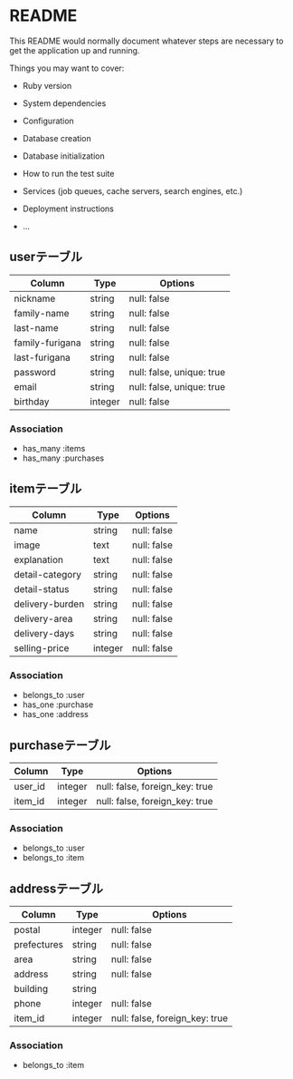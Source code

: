 # README

This README would normally document whatever steps are necessary to get the
application up and running.

Things you may want to cover:

* Ruby version

* System dependencies

* Configuration

* Database creation

* Database initialization

* How to run the test suite

* Services (job queues, cache servers, search engines, etc.)

* Deployment instructions

* ...

## userテーブル

|Column|Type|Options|
|------|----|-------|
|nickname|string|null: false|
|family-name|string|null: false|
|last-name|string|null: false|
|family-furigana|string|null: false|
|last-furigana|string|null: false|
|password|string|null: false, unique: true|
|email|string|null: false, unique: true|
|birthday|integer|null: false|


### Association
- has_many :items
- has_many :purchases

## itemテーブル

|Column|Type|Options|
|------|----|-------|
|name|string|null: false|
|image|text|null: false|
|explanation|text|null: false|
|detail-category|string|null: false|
|detail-status|string|null: false|
|delivery-burden|string|null: false|
|delivery-area|string|null: false|
|delivery-days|string|null: false|
|selling-price|integer|null: false|

### Association
- belongs_to :user
- has_one :purchase
- has_one :address

## purchaseテーブル

|Column|Type|Options|
|------|----|-------|
|user_id|integer|null: false, foreign_key: true|
|item_id|integer|null: false, foreign_key: true|

### Association
- belongs_to :user
- belongs_to :item

## addressテーブル

|Column|Type|Options|
|------|----|-------|
|postal|integer|null: false|
|prefectures|string|null: false|
|area|string|null: false|
|address|string|null: false|
|building|string||
|phone|integer|null: false|
|item_id|integer|null: false, foreign_key: true|

### Association
- belongs_to :item